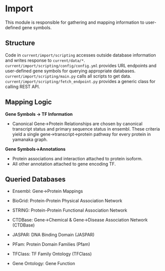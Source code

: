Import
===========

This module is responsible for gathering and mapping information to user-defined gene symbols.

Structure
------------
Code in `current/import/scripting` accesses outside database information and writes response to `current/data/*`. `current/import/scripting/config/config.yml` provides URL endpoints and user-defined gene symbols for querying appropriate databases. `current/import/scripting/main.py` calls all scripts to get data. `current/import/scripting/fetch_endpoint.py` provides a generic class for calling REST API.


Mapping Logic
-------------

**Gene Symbols -> TF Information**
- Canonical Gene->Protein Relationships are chosen by canonical transcript status and primary sequence status in ensembl. These criteria yield a single gene->transcript->protein pathway for every protein in yamanaka graph.


**Gene Symbols->Annotations**
- Protein associations and interaction attached to protein isoform. 
- All other annotation attached to gene encoding TF.

Queried Databases
--------------

- Ensembl: Gene->Protein Mappings
- BioGrid: Protein-Protein Physical Association Network
- STRING: Protein-Protein Functional Association Network
- CTDBase: Gene->Chemical & Gene->Disease Association Network (CTDBase)

- JASPAR: DNA Binding Domain (JASPAR)
- PFam: Protein Domain Families (Pfam)

- TFClass: TF Family Ontology (TFClass)
- Gene Ontology: Gene Function
